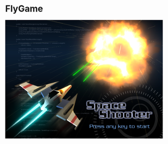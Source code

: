 # FlyGame

[![Watch the video](https://raw.githubusercontent.com/JulseJiang/FlyGame/master/images/Start.png)](http://ozjob9w4u.bkt.clouddn.com/spaceShooter.mp4)
